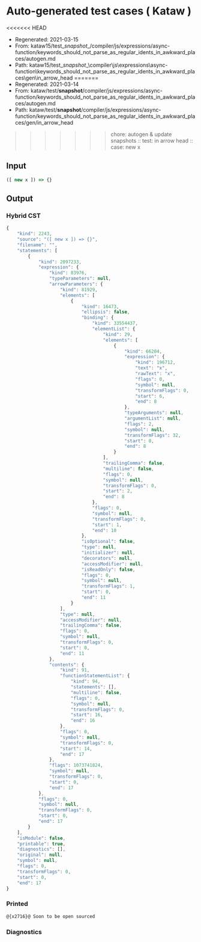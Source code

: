 # Auto-generated test cases ( Kataw )
<<<<<<< HEAD
- Regenerated: 2021-03-15
- From: kataw15/test\__snapshot__/compiler/js/expressions/async-function/keywords_should_not_parse_as_regular_idents_in_awkward_places/autogen.md
- Path: kataw15/test\__snapshot__\compiler\js\expressions\async-function\keywords_should_not_parse_as_regular_idents_in_awkward_places\gen\in_arrow_head
=======
- Regenerated: 2021-03-14
- From: kataw/test/__snapshot__/compiler/js/expressions/async-function/keywords_should_not_parse_as_regular_idents_in_awkward_places/autogen.md
- Path: kataw/test/__snapshot__/compiler/js/expressions/async-function/keywords_should_not_parse_as_regular_idents_in_awkward_places/gen/in_arrow_head
>>>>>>> chore: autogen & update snapshots
> :: test: in arrow head
> :: case: new x
## Input

`````js
([ new x ]) => {}
`````

## Output

### Hybrid CST

```javascript
{
    "kind": 2243,
    "source": "([ new x ]) => {}",
    "filename": "",
    "statements": [
        {
            "kind": 2097233,
            "expression": {
                "kind": 83976,
                "typeParameters": null,
                "arrowParameters": {
                    "kind": 81929,
                    "elements": [
                        {
                            "kind": 16473,
                            "ellipsis": false,
                            "binding": {
                                "kind": 33554437,
                                "elementList": {
                                    "kind": 29,
                                    "elements": [
                                        {
                                            "kind": 66204,
                                            "expression": {
                                                "kind": 196712,
                                                "text": "x",
                                                "rawText": "x",
                                                "flags": 0,
                                                "symbol": null,
                                                "transformFlags": 0,
                                                "start": 6,
                                                "end": 8
                                            },
                                            "typeArguments": null,
                                            "argumentList": null,
                                            "flags": 2,
                                            "symbol": null,
                                            "transformFlags": 32,
                                            "start": 0,
                                            "end": 8
                                        }
                                    ],
                                    "trailingComma": false,
                                    "multiline": false,
                                    "flags": 0,
                                    "symbol": null,
                                    "transformFlags": 0,
                                    "start": 2,
                                    "end": 8
                                },
                                "flags": 0,
                                "symbol": null,
                                "transformFlags": 0,
                                "start": 1,
                                "end": 10
                            },
                            "isOptional": false,
                            "type": null,
                            "initializer": null,
                            "decorators": null,
                            "accessModifier": null,
                            "isReadOnly": false,
                            "flags": 0,
                            "symbol": null,
                            "transformFlags": 1,
                            "start": 0,
                            "end": 11
                        }
                    ],
                    "type": null,
                    "accessModifier": null,
                    "trailingComma": false,
                    "flags": 0,
                    "symbol": null,
                    "transformFlags": 0,
                    "start": 0,
                    "end": 11
                },
                "contents": {
                    "kind": 91,
                    "functionStatementList": {
                        "kind": 94,
                        "statements": [],
                        "multiline": false,
                        "flags": 0,
                        "symbol": null,
                        "transformFlags": 0,
                        "start": 16,
                        "end": 16
                    },
                    "flags": 0,
                    "symbol": null,
                    "transformFlags": 0,
                    "start": 14,
                    "end": 17
                },
                "flags": 1073741824,
                "symbol": null,
                "transformFlags": 0,
                "start": 0,
                "end": 17
            },
            "flags": 0,
            "symbol": null,
            "transformFlags": 0,
            "start": 0,
            "end": 17
        }
    ],
    "isModule": false,
    "printable": true,
    "diagnostics": [],
    "original": null,
    "symbol": null,
    "flags": 0,
    "transformFlags": 0,
    "start": 0,
    "end": 17
}
```

### Printed

```javascript
@{x2716}@ Soon to be open sourced
```

### Diagnostics

```javascript

```

